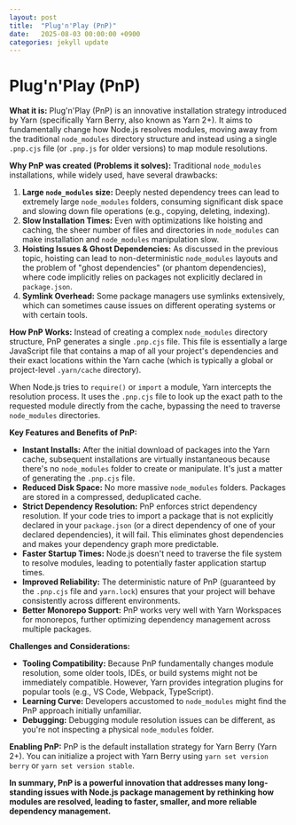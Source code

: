 ```yaml
---
layout: post
title:  "Plug'n'Play (PnP)"
date:   2025-08-03 00:00:00 +0900
categories: jekyll update
---
```

# Plug'n'Play (PnP)

**What it is:**
Plug'n'Play (PnP) is an innovative installation strategy introduced by Yarn (specifically Yarn Berry, also known as Yarn 2+). It aims to fundamentally change how Node.js resolves modules, moving away from the traditional `node_modules` directory structure and instead using a single `.pnp.cjs` file (or `.pnp.js` for older versions) to map module resolutions.

**Why PnP was created (Problems it solves):**
Traditional `node_modules` installations, while widely used, have several drawbacks:
1.  **Large `node_modules` size:** Deeply nested dependency trees can lead to extremely large `node_modules` folders, consuming significant disk space and slowing down file operations (e.g., copying, deleting, indexing).
2.  **Slow Installation Times:** Even with optimizations like hoisting and caching, the sheer number of files and directories in `node_modules` can make installation and `node_modules` manipulation slow.
3.  **Hoisting Issues & Ghost Dependencies:** As discussed in the previous topic, hoisting can lead to non-deterministic `node_modules` layouts and the problem of "ghost dependencies" (or phantom dependencies), where code implicitly relies on packages not explicitly declared in `package.json`.
4.  **Symlink Overhead:** Some package managers use symlinks extensively, which can sometimes cause issues on different operating systems or with certain tools.

**How PnP Works:**
Instead of creating a complex `node_modules` directory structure, PnP generates a single `.pnp.cjs` file. This file is essentially a large JavaScript file that contains a map of all your project's dependencies and their exact locations within the Yarn cache (which is typically a global or project-level `.yarn/cache` directory).

When Node.js tries to `require()` or `import` a module, Yarn intercepts the resolution process. It uses the `.pnp.cjs` file to look up the exact path to the requested module directly from the cache, bypassing the need to traverse `node_modules` directories.

**Key Features and Benefits of PnP:**
*   **Instant Installs:** After the initial download of packages into the Yarn cache, subsequent installations are virtually instantaneous because there's no `node_modules` folder to create or manipulate. It's just a matter of generating the `.pnp.cjs` file.
*   **Reduced Disk Space:** No more massive `node_modules` folders. Packages are stored in a compressed, deduplicated cache.
*   **Strict Dependency Resolution:** PnP enforces strict dependency resolution. If your code tries to import a package that is not explicitly declared in your `package.json` (or a direct dependency of one of your declared dependencies), it will fail. This eliminates ghost dependencies and makes your dependency graph more predictable.
*   **Faster Startup Times:** Node.js doesn't need to traverse the file system to resolve modules, leading to potentially faster application startup times.
*   **Improved Reliability:** The deterministic nature of PnP (guaranteed by the `.pnp.cjs` file and `yarn.lock`) ensures that your project will behave consistently across different environments.
*   **Better Monorepo Support:** PnP works very well with Yarn Workspaces for monorepos, further optimizing dependency management across multiple packages.

**Challenges and Considerations:**
*   **Tooling Compatibility:** Because PnP fundamentally changes module resolution, some older tools, IDEs, or build systems might not be immediately compatible. However, Yarn provides integration plugins for popular tools (e.g., VS Code, Webpack, TypeScript).
*   **Learning Curve:** Developers accustomed to `node_modules` might find the PnP approach initially unfamiliar.
*   **Debugging:** Debugging module resolution issues can be different, as you're not inspecting a physical `node_modules` folder.

**Enabling PnP:**
PnP is the default installation strategy for Yarn Berry (Yarn 2+). You can initialize a project with Yarn Berry using `yarn set version berry` or `yarn set version stable`.

**In summary, PnP is a powerful innovation that addresses many long-standing issues with Node.js package management by rethinking how modules are resolved, leading to faster, smaller, and more reliable dependency management.**